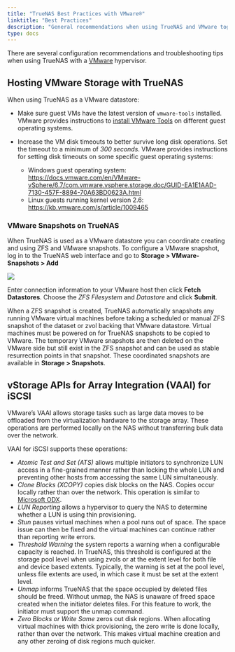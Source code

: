 ```yaml
---
title: "TrueNAS Best Practices with VMware®"
linktitle: "Best Practices"
description: "General recommendations when using TrueNAS and VMware together."
type: docs
---
```


There are several configuration recommendations and troubleshooting tips when using TrueNAS with a [VMware](https://www.vmware.com/) hypervisor.

## Hosting VMware Storage with TrueNAS

When using TrueNAS as a VMware datastore:

* Make sure guest VMs have the latest version of `vmware-tools` installed.
  VMware provides instructions to [install VMware Tools](https://www.vmware.com/support/ws5/doc/new_guest_tools_ws.html) on different guest operating systems.

* Increase the VM disk timeouts to better survive long disk operations.
  Set the timeout to a minimum of *300 seconds*.
  VMware provides instructions for setting disk timeouts on some specific guest operating systems:

  * Windows guest operating system: https://docs.vmware.com/en/VMware-vSphere/6.7/com.vmware.vsphere.storage.doc/GUID-EA1E1AAD-7130-457F-8894-70A63BD0623A.html
  * Linux guests running kernel version 2.6: https://kb.vmware.com/s/article/1009465

### VMware Snapshots on TrueNAS

When TrueNAS is used as a VMware datastore you can coordinate creating and using ZFS and VMware snapshots.
To configure a VMware snapshot, log in to the TrueNAS web interface and go to **Storage > VMware-Snapshots > Add**

<img src="/images/storage-vmware-snapshots.png">

Enter connection information to your VMware host then click **Fetch Datastores**.
Choose the *ZFS Filesystem* and *Datastore* and click **Submit**.

When a ZFS snapshot is created, TrueNAS automatically snapshots any running VMware virtual machines before taking a scheduled or manual ZFS snapshot of the dataset or zvol backing that VMware datastore.
Virtual machines must be powered on for TrueNAS snapshots to be copied to VMware.
The temporary VMware snapshots are then deleted on the VMware side but still exist in the ZFS snapshot and can be used as stable resurrection points in that snapshot.
These coordinated snapshots are available in **Storage > Snapshots**.

## vStorage APIs for Array Integration (VAAI) for iSCSI

VMware’s VAAI allows storage tasks such as large data moves to be offloaded from the virtualization hardware to the storage array.
These operations are performed locally on the NAS without transferring bulk data over the network.

VAAI for iSCSI supports these operations:

* *Atomic Test and Set (ATS)* allows multiple initiators to synchronize LUN access in a fine-grained manner rather than locking the whole LUN and preventing other hosts from accessing the same LUN simultaneously.
* *Clone Blocks (XCOPY)* copies disk blocks on the NAS.
  Copies occur locally rather than over the network.
  This operation is similar to [Microsoft ODX](https://docs.microsoft.com/en-us/windows-hardware/drivers/storage/offloaded-data-transfer).
* *LUN Reporting* allows a hypervisor to query the NAS to determine whether a LUN is using thin provisioning.
* *Stun* pauses virtual machines when a pool runs out of space.
  The space issue can then be fixed and the virtual machines can continue rather than reporting write errors.
* *Threshold Warning* the system reports a warning when a configurable capacity is reached.
  In TrueNAS, this threshold is configured at the storage pool level when using zvols or at the extent level for both file and device based extents.
  Typically, the warning is set at the pool level, unless file extents are used, in which case it must be set at the extent level.
* *Unmap* informs TrueNAS that the space occupied by deleted files should be freed.
  Without unmap, the NAS is unaware of freed space created when the initiator deletes files.
  For this feature to work, the initiator must support the unmap command.
* *Zero Blocks or Write Same* zeros out disk regions.
  When allocating virtual machines with thick provisioning, the zero write is done locally, rather than over the network.
  This makes virtual machine creation and any other zeroing of disk regions much quicker.

